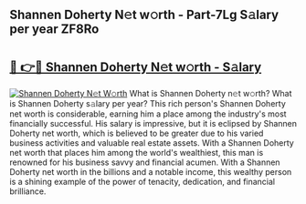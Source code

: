 ## Shannen Doherty N𝚎t w𝚘rth - Part-7Lg S𝚊lary per year ZF8Ro

# <h2><a href="http://gc50ljr.nevu.top/?p=Shannen+Doherty">🔗 👉🔴 Shannen Doherty N𝚎t w𝚘rth - S𝚊lary</a></h2>

[![Shannen Doherty N𝚎t W𝚘rth](https://i.imgur.com/Oavwk0R.jpeg)](http://gc50ljr.nevu.top/?p=Shannen+Doherty)
What is Shannen Doherty n𝚎t w𝚘rth? What is Shannen Doherty s𝚊lary per year?
This rich person's Shannen Doherty net worth is considerable, earning him a place among the industry's most financially successful. His salary is impressive, but it is eclipsed by Shannen Doherty net worth, which is believed to be greater due to his varied business activities and valuable real estate assets. With a Shannen Doherty net worth that places him among the world's wealthiest, this man is renowned for his business savvy and financial acumen. With a Shannen Doherty net worth in the billions and a notable income, this wealthy person is a shining example of the power of tenacity, dedication, and financial brilliance.
